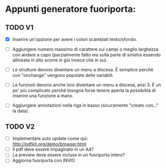 # Appunti generatore fuoriporta:


## TODO V1
-[x]	Inserire un'opzione per avere i colori scambiati testo/sfondo.

-[ ]	Aggiungere numero massimo di carattere sui campi o meglio larghezza con andare a capo (parzialmente fatto ma sulla parte di sinistra essendo allineata in alto scorre in giù invece che in su).

-[ ]	Le strutture devono diventare un menu a discesa. È semplice perché con "onchange" vengono popolate delle variabili.

-[ ] Le funzioni devono anche loro diventare un menu a discesa, anzi 3. È un po' più complicato perché bisogna forse tenere aperta la possibilità di inserire una funzione a mano.

-[ ] Aggiungere annotazioni nella riga in basso (sicuramente "creato con..." la data).


## TODO V2
-[ ] Implementare auto update come qui: http://pdfkit.org/demo/browser.html
-[ ] Il pdf deve essere impaginato in un A4?
-[ ] La preview deve essere inclusa in un fuoriporta intero?
-[ ] Aggiorna fuoriporta con INVIO
